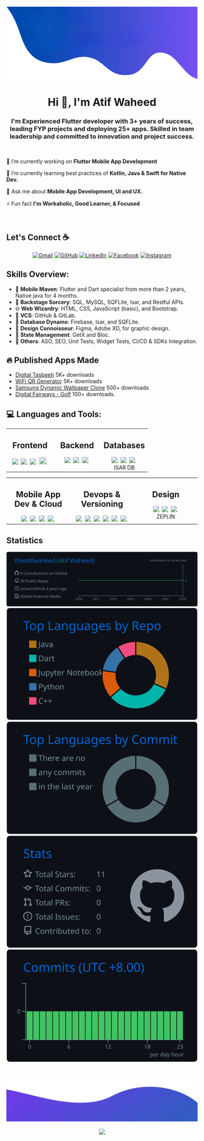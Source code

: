 ![Top Image](https://raw.githubusercontent.com/theatifwaheed/theatifwaheed/main/top.png)

<h1 align="center">Hi 👋, I'm Atif Waheed</h1>
<h3 align="center">I'm Experienced Flutter developer with 3+ years of success, leading FYP projects and deploying 25+ apps. Skilled in team leadership and committed to innovation and project success.</h3>

<br/>

 <div>
      <p>🔭 I’m currently working on <b>Flutter Mobile App Development</b></p>
      <p>🌱 I’m currently learning best practices of <b>Kotlin, Java & Swift for Native Dev.</b></p>
      <p>💬 Ask me about <b>Mobile App Development, UI and UX.</b></p>
      <p>⚡ Fun fact <b>I'm Workaholic, Good Learner, & Focused</b></p>
      <!-- <p>🌐 You can visit my Portfolio at <a href="" target="_blank"><b>Atif Waheed</b></a></p> -->
 </div>
 <br/>

## Let's Connect :coffee:

 <p align="center">
<a href="mailto:theatifwaheed@gmail.com"><img src="https://img.icons8.com/bubbles/50/000000/gmail-new.png" alt="Gmail"/></a>
<a href="https://github.com/theatifwaheed"><img src="https://img.icons8.com/bubbles/50/000000/github.png" alt="GitHub"/></a>
<a href="https://www.linkedin.com/in/theatifwaheed/"><img src="https://img.icons8.com/bubbles/50/000000/linkedin.png" alt="LinkedIn"/></a>
<a href="https://www.facebook.com/theatifwaheed/"><img src="https://img.icons8.com/bubbles/50/000000/facebook-new.png" alt="Facebook"/></a>
<a href="https://www.instagram.com/theatifwaheed/"><img src="https://img.icons8.com/bubbles/50/000000/instagram.png" alt="Instagram"/></a>
 </p>

## Skills Overview:

- 🚀 **Mobile Maven**: Flutter and Dart specialist from more than 2 years, Native java for 4 months.
- 📱 **Backstage Sorcery**: SQL, MySQL, SQFLite, Isar, and Restful APIs.
- 🌐 **Web Wizardry**: HTML, CSS, JavaScript (basic), and Bootstrap.
- 🚀 **VCS**: GitHub & GitLab.
- 💾 **Database Dynamo**: Firebase, Isar, and SQFLite.
- 🎨 **Design Connoisseur**: Figma, Adobe XD, for graphic design.
- 📱 **State Management**: GetX and Bloc.
- 🚀 **Others**: ASO, SEO, Unit Tests, Widget Tests, CI/CD & SDKs Integration.

## 🔥 Published Apps Made

- [Digital Tasbeeh](https://play.google.com/store/apps/details?id=com.fluxpert.tasbeeh) 5K+ downloads
- [WiFi QR Generator](https://play.google.com/store/apps/details?id=com.fluxpert.wifi_qr) 5K+ downloads
- [Samsung Dynamic Wallpaper Clone](https://play.google.com/store/apps/details?id=com.fluxpert.dynamic_wallpaper_manager) 500+ downloads
- [Digital Fairways - Golf](https://play.google.com/store/apps/details?id=com.digitalfairways.golf) 100+ downloads.

## 💻 Languages and Tools:

<table>
 <tr>
  <td valign="top" width="33%">
    <h2 align="center">Frontend</h2>
    <div align="center">
     <img src="https://img.shields.io/badge/Flutter-%2302569B.svg?style=for-the-badge&logo=Flutter&logoColor=white" />&nbsp;
     <img src=https://img.shields.io/badge/html5-%23E34F26.svg?style=for-the-badge&logo=html5&logoColor=white />&nbsp;
     <img src=https://img.shields.io/badge/css3-%231572B6.svg?style=for-the-badge&logo=css3&logoColor=white />&nbsp;
     <img height=20 width=20 src=https://img.shields.io/badge/bootstrap-%23563D7C.svg?style=for-the-badge&logo=bootstrap&logoColor=white/>&nbsp;
    </div>
  </td>
  <td valign="top" width="33%">
  <h2 align="center">Backend</h2>
  <div align="center">
   <img src=https://img.shields.io/badge/NODEJS-339933.svg?&style=for-the-badge&logo=node.js&logoColor=white />&nbsp;
   <img src=https://img.shields.io/badge/Express.js-404D59?style=for-the-badge />&nbsp;  
   <img src=https://img.shields.io/badge/python-3670A0?style=for-the-badge&logo=python&logoColor=ffdd54 />&nbsp;
   
   </div>
 </td>
  <td valign="top" width="33%">
   <h2 align="center">Databases</h2>
    <div align="center">
     <img src=https://img.shields.io/badge/Firebase-039BE5?style=for-the-badge&logo=Firebase&logoColor=white />&nbsp;
     <img src=https://img.shields.io/badge/MongoDB-%234ea94b.svg?style=for-the-badge&logo=mongodb&logoColor=white />&nbsp;
     <img src=https://img.shields.io/badge/mysql-%2300f.svg?style=for-the-badge&logo=mysql&logoColor=white />&nbsp;
     <br/><a src=https://isar.dev/isar.svg >ISAR DB</a>
   </div>
  </td>
  </tr>
</table>
<table>
  <tr>
    <td valign="top" width="33%">
     <h2 align="center">Mobile App Dev & Cloud</h2>
     <div class="note" align="center">
      <img src=https://img.shields.io/badge/Dart-0175C2?style=for-the-badge&logo=dart&logoColor=white />&nbsp;
      <img src=https://img.shields.io/badge/Kotlin-0095D5?&style=for-the-badge&logo=kotlin&logoColor=white />&nbsp;
      <img src=https://img.shields.io/badge/Java-ED8B00?style=for-the-badge&logo=openjdk&logoColor=white />&nbsp;
      <img src=https://img.shields.io/badge/vercel-%23000000.svg?style=for-the-badge&logo=vercel&logoColor=white />&nbsp;
     </div>
    </td>
   <td valign="top" width="33%">
      <h2 align="center">Devops & Versioning</h2>
      <div class="note" align="center">
       <img src="https://img.shields.io/badge/gitlab-%23181717.svg?style=for-the-badge&logo=gitlab&logoColor=white" />&nbsp;
       <img src=https://img.shields.io/badge/github-%23121011.svg?style=for-the-badge&logo=github&logoColor=white />&nbsp;
       <img src=https://img.shields.io/badge/git-%23F05033.svg?style=for-the-badge&logo=git&logoColor=white />&nbsp;
       <img src=https://img.shields.io/badge/github%20actions-%232671E5.svg?style=for-the-badge&logo=githubactions&logoColor=white />&nbsp;
       <img src=https://img.shields.io/badge/docker-%230db7ed.svg?style=for-the-badge&logo=docker&logoColor=white />&nbsp;
       <img src=https://img.shields.io/badge/kubernetes-%23326ce5.svg?style=for-the-badge&logo=kubernetes&logoColor=white />&nbsp;
      </div>
     </td>
    <td valign="top" width="33%">
      <h2 align="center">Design</h2>
      <div class="note" align="center">
       <img src=https://img.shields.io/badge/figma-%23F24E1E.svg?style=for-the-badge&logo=figma&logoColor=white />&nbsp;
       <img src=https://img.shields.io/badge/Adobe%20XD-470137?style=for-the-badge&logo=Adobe%20XD&logoColor=#FF61F6 />&nbsp;
       <img src=https://img.shields.io/badge/adobe%20illustrator-%23FF9A00.svg?style=for-the-badge&logo=adobe%20illustrator&logoColor=white/>&nbsp;
       <br/><a src=https://zeplin.io/ >ZEPLIN</a>
      </div>
     </td>
  </tr>
</table>

## Statistics

<div align="center">
  <a href="https://github.com/theatifwaheed/theatifwaheed/blob/main/profile-summary-card-output/github_dark/0-profile-details.svg">
    <img src="https://github.com/theatifwaheed/theatifwaheed/blob/main/profile-summary-card-output/github_dark/0-profile-details.svg" alt="Atif Waheed Profile Summary Card">
  </a>
  <a href="https://github.com/theatifwaheed/theatifwaheed/blob/main/profile-summary-card-output/github_dark/1-repos-per-language.svg">
    <img src="https://github.com/theatifwaheed/theatifwaheed/blob/main/profile-summary-card-output/github_dark/1-repos-per-language.svg" alt="Atif Waheed Profile Summary Card">
  </a>
  <a href="https://github.com/theatifwaheed/theatifwaheed/blob/main/profile-summary-card-output/github_dark/2-most-commit-language.svg">
    <img src="https://github.com/theatifwaheed/theatifwaheed/blob/main/profile-summary-card-output/github_dark/2-most-commit-language.svg" alt="Atif Waheed Profile Summary Card">
  </a>
  <a href="https://github.com/theatifwaheed/theatifwaheed/blob/main/profile-summary-card-output/github_dark/3-stats.svg">
    <img src="https://github.com/theatifwaheed/theatifwaheed/blob/main/profile-summary-card-output/github_dark/3-stats.svg" alt="Atif Waheed Profile Summary Card">
  </a>
  <a href="https://github.com/theatifwaheed/theatifwaheed/blob/main/profile-summary-card-output/github_dark/4-productive-time.svg">
    <img src="https://github.com/theatifwaheed/theatifwaheed/blob/main/profile-summary-card-output/github_dark/4-productive-time.svg" alt="Atif Waheed Profile Summary Card">
  </a>
</div>  
    
<br/>

![Bottom Image](https://raw.githubusercontent.com/theatifwaheed/theatifwaheed/main/bottom.svg)

<div align="center">
<img src="https://komarev.com/ghpvc/?username=theatifwaheed&&style=flat-square" align="center" />
</div>
